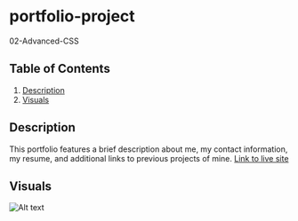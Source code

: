 # portfolio-project
02-Advanced-CSS
## Table of Contents
1. [Description](#Description)
2. [Visuals](#visuals)

## Description
This portfolio features a brief description about me, my contact information, my resume, and additional links to previous projects of mine.
[Link to live site](https://brandym98.github.io/horiseon-refactor-project/)

## Visuals
![Alt text](./assets/images/Horiseon.png)
